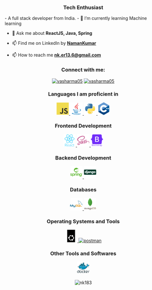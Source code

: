 <h1 align="center" hidden>Hi! I am Naman Kumar</h1>
<h3 align="center">Tech Enthusiast</h3>
- A full stack developer from India.
- 🌱 I’m currently learning Machine learning

- 💬 Ask me about **ReactJS, Java, Spring**

- 📫 Find me on LinkedIn by [**NamanKumar**](https://www.linkedin.com/in/naman-kumar-0898ba1a5)

- 📫 How to reach me **nk.er13.6@gmail.com**


<h3 align="center">Connect with me:</h3>
<p align="center">
    <a href="https://www.linkedin.com/in/naman-kumar-0898ba1a5/" target="blank"><img align="center" src="https://cdn.jsdelivr.net/npm/simple-icons@3.0.1/icons/linkedin.svg" alt="vasharma05" height="30" width="40" /></a>
    <a href="https://leetcode.com/nk183/" target="blank"><img align="center" src="https://cdn.jsdelivr.net/npm/simple-icons@3.0.1/icons/leetcode.svg" alt="vasharma05" height="30" width="40" /></a>
</p>

<h3 align="center">Languages I am proficient in</h3>
<p align="center">
    <a href="https://developer.mozilla.org/en-US/docs/Web/JavaScript" target="_blank"> <img src="https://raw.githubusercontent.com/devicons/devicon/master/icons/javascript/javascript-original.svg" alt="javascript" width="40" height="40"/> </a> 
    <a href="https://www.java.com/" target="_blank"> <img src="https://raw.githubusercontent.com/devicons/devicon/master/icons/java/java-original.svg" alt="c" width="40" height="40"/> </a>
    <a href="https://www.python.org" target="_blank"> <img src="https://raw.githubusercontent.com/devicons/devicon/master/icons/python/python-original.svg" alt="python" width="40" height="40"/> </a> 
    <a href="https://www.cplusplus.com/" target="_blank"> <img src="https://raw.githubusercontent.com/devicons/devicon/master/icons/cplusplus/cplusplus-original.svg" alt="c" width="40" height="40"/> </a>
</p>
<h3 align="center">Frontend Development</h3>
<p align="center">
    <a href="https://reactjs.org/" target="_blank"> <img src="https://raw.githubusercontent.com/devicons/devicon/master/icons/react/react-original-wordmark.svg" alt="react" width="40" height="40"/> </a>
    <a href="https://sass-lang.com" target="_blank"> <img src="https://raw.githubusercontent.com/devicons/devicon/master/icons/sass/sass-original.svg" alt="sass" width="40" height="40"/> </a>  
    <a href="https://getbootstrap.com" target="_blank"> <img src="https://raw.githubusercontent.com/devicons/devicon/master/icons/bootstrap/bootstrap-plain-wordmark.svg" alt="bootstrap" width="40" height="40"/> </a> 
</p>

<h3 align="center">Backend Development</h3>
<p align="center">
    <a href="https://spring.io/" target=_blank"> <img src="https://raw.githubusercontent.com/devicons/devicon/master/icons/spring/spring-original-wordmark.svg" alt="nodejs" width="40" height="40"/> </a>
    <a href="https://www.djangoproject.com/" target="_blank"> <img src="https://raw.githubusercontent.com/devicons/devicon/master/icons/django/django-original.svg" alt="django" width="40" height="40"/> </a> 
</p>

<h3 align="center">Databases</h3>
<p align="center">
    <a href="https://www.mysql.com/" target="_blank"> <img src="https://raw.githubusercontent.com/devicons/devicon/master/icons/mysql/mysql-original-wordmark.svg" alt="mysql" width="40" height="40"/> </a> 
    <a href="https://www.mongodb.com/" target="_blank"> <img src="https://raw.githubusercontent.com/devicons/devicon/master/icons/mongodb/mongodb-original-wordmark.svg" alt="mongodb" width="40" height="40"/> </a> 
</p>
<h3 align="center">Operating Systems and Tools</h3>
<p align="center">
    <a href="https://www.ubuntu.org/" target="_blank"> <img src="https://raw.githubusercontent.com/devicons/devicon/master/icons/ubuntu/ubuntu-plain.svg" alt="linux" width="40" height="40"/> </a> 
    <a href="https://postman.com" target="_blank"> <img src="https://www.vectorlogo.zone/logos/getpostman/getpostman-icon.svg" alt="postman" width="40" height="40"/> </a> 
</p>

<h3 align="center">Other Tools and Softwares</h3>
<p align="center">
    <a href="https://www.docker.com/" target="_blank"> <img src="https://raw.githubusercontent.com/devicons/devicon/master/icons/docker/docker-original-wordmark.svg" alt="docker" width="40" height="40"/> </a> 
</p>

<p align="center"><img align="center" src="https://github-readme-stats.vercel.app/api/top-langs?username=nk183&show_icons=true&theme=dark&locale=en&layout=compact" alt="nk183" /></p>

<!-- <p>&nbsp;<img align="right" src="https://github-readme-stats.vercel.app/api?username=nk183&show_icons=true&theme=dark&title_color=ffffff&text_color=ffffff&locale=en" alt="nk183" /></p> -->

